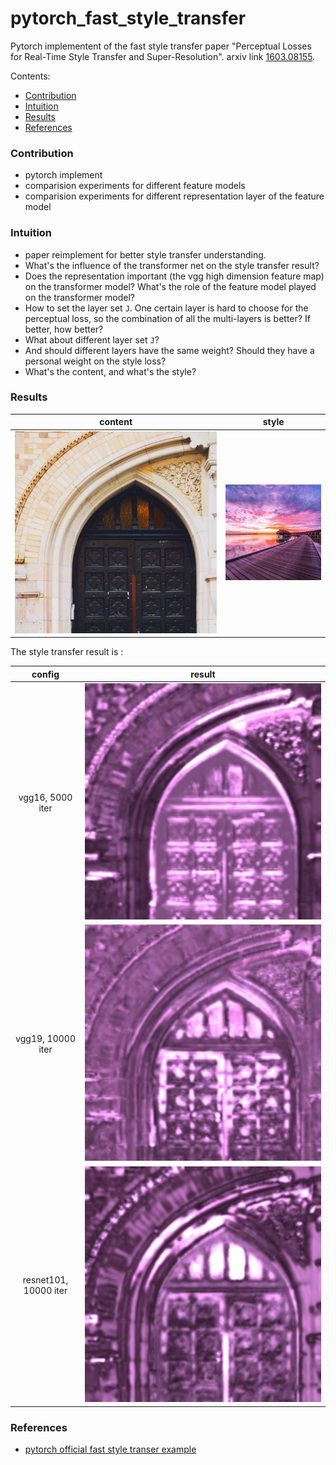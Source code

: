 # pytorch_fast_style_transfer
Pytorch implementent of the fast style transfer paper "Perceptual Losses for Real-Time Style 
Transfer and Super-Resolution". arxiv link [1603.08155](https://arxiv.org/abs/1603.08155).

Contents:
+ [Contribution](#contribution)
+ [Intuition](#intuition)
+ [Results](#results)
+ [References](#references)

### Contribution
+ pytorch implement 
+ comparision experiments for different feature models
+ comparision experiments for different representation layer of the feature model

### Intuition
+ paper reimplement for better style transfer understanding.
+ What's the influence of the transformer net on the style transfer result?
+ Does the representation important (the vgg high dimension feature map) on the transformer model? 
What's the role of the feature model played on the transformer model?
+ How to set the layer set `J`. One certain layer is hard to choose for the perceptual loss, so the 
combination of all the multi-layers is better? If better, how better? 
+ What about different layer set `J`?
+ And should different layers have the same weight? Should they have a personal weight on the style loss?
+ What's the content, and what's the style?

### Results
|content|style|
|:-----:|:----:|
|![](./images/amber.jpg)|![](./images/photo.jpg)|

The style transfer result is :

|config|result|
|:-----:|:----:|
|vgg16, 5000 iter|![](./images/amber_stylized_1.jpg)|
|vgg19, 10000 iter|![](./images/amber_stylized_2.jpg)|
|resnet101, 10000 iter|![](./images/amber_stylized_3.jpg)|

### References
+ [pytorch official fast style transer example](https://github.com/pytorch/examples/tree/master/fast_neural_style)
